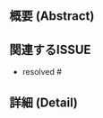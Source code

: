 <!-- What's in this pull request? -->
## 概要 (Abstract)


<!-- If this pull request resolves any GitHub issues -->
## 関連するISSUE
- resolved #

## 詳細 (Detail)


<!-- Thank you for your contribution! -->
